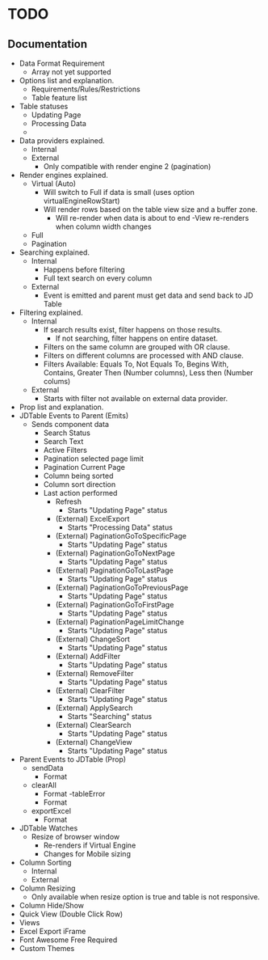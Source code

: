 # TODO

## Documentation

- Data Format Requirement
    - Array not yet supported
- Options list and explanation.
    - Requirements/Rules/Restrictions
    - Table feature list
- Table statuses
    - Updating Page
    - Processing Data
    - 
- Data providers explained.
    - Internal
    - External
        - Only compatible with render engine 2 (pagination)
- Render engines explained.
    - Virtual (Auto)
        - Will switch to Full if data is small (uses option virtualEngineRowStart)
        - Will render rows based on the table view size and a buffer zone.
            - Will re-render when data is about to end
        -View re-renders when column width changes
    - Full
    - Pagination
- Searching explained.
    - Internal
        - Happens before filtering
        - Full text search on every column
    - External
        - Event is emitted and parent must get data and send back to JD Table
- Filtering explained.
    - Internal
        - If search results exist, filter happens on those results.
            - If not searching, filter happens on entire dataset.
        - Filters on the same column are grouped with OR clause.
        - Filters on different columns are processed with AND clause.
        - Filters Available: Equals To, Not Equals To, Begins With, Contains, Greater Then (Number columns), Less then (Number colums)
    - External
        - Starts with filter not available on external data provider.
- Prop list and explanation.
- JDTable Events to Parent (Emits)
    - Sends component data
        - Search Status
        - Search Text
        - Active Filters
        - Pagination selected page limit
        - Pagination Current Page
        - Column being sorted
        - Column sort direction
        - Last action performed
            - Refresh
                - Starts "Updating Page" status
            - (External) ExcelExport
                - Starts "Processing Data" status
            - (External) PaginationGoToSpecificPage
                - Starts "Updating Page" status
            - (External) PaginationGoToNextPage
                - Starts "Updating Page" status
            - (External) PaginationGoToLastPage
                - Starts "Updating Page" status
            - (External) PaginationGoToPreviousPage
                - Starts "Updating Page" status
            - (External) PaginationGoToFirstPage
                - Starts "Updating Page" status
            - (External) PaginationPageLimitChange
                - Starts "Updating Page" status
            - (External) ChangeSort
                - Starts "Updating Page" status 
            - (External) AddFilter
                - Starts "Updating Page" status 
            - (External) RemoveFilter
                - Starts "Updating Page" status 
            - (External) ClearFilter
                - Starts "Updating Page" status 
            - (External) ApplySearch
                - Starts "Searching" status 
            - (External) ClearSearch
                - Starts "Updating Page" status
            - (External) ChangeView
                - Starts "Updating Page" status
- Parent Events to JDTable (Prop)
    - sendData
        - Format
    - clearAll
        - Format
    -tableError
        - Format
    - exportExcel
        - Format
- JDTable Watches
    - Resize of browser window
        - Re-renders if Virtual Engine
        - Changes for Mobile sizing
- Column Sorting
    - Internal
    - External
- Column Resizing
    - Only available when resize option is true and table is not responsive.
- Column Hide/Show
- Quick View (Double Click Row)
- Views
- Excel Export iFrame
- Font Awesome Free Required
- Custom Themes